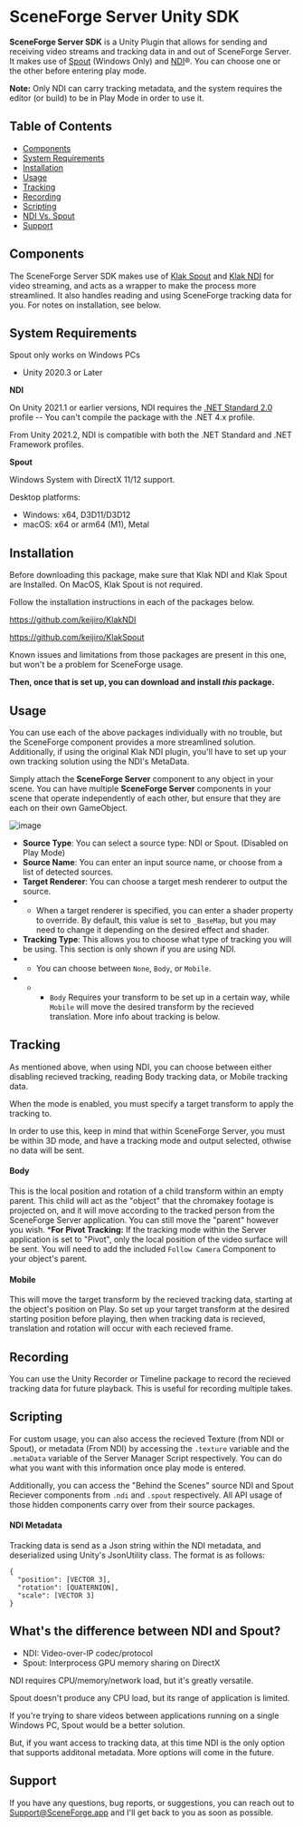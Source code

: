 # SceneForge Server Unity SDK
**SceneForge Server SDK** is a Unity Plugin that allows for sending and receiving video streams and tracking data in and out of SceneForge Server.
It makes use of [Spout] (Windows Only) and [NDI]®.  You can choose one or the other before entering play mode.

**Note:** Only NDI can carry tracking metadata, and the system requires the editor (or build) to be in Play Mode in order to use it.

[Spout]: http://spout.zeal.co/

[NDI]: https://www.ndi.tv/
[NewTek]: https://www.newtek.com/

Table of Contents
-------------------
- [Components](#components)
- [System Requirements](#system-requirements)
- [Installation](#installation)
- [Usage](#usage)
- [Tracking](#tracking)
- [Recording](#recording)
- [Scripting](#scripting)
- [NDI Vs. Spout](#whats-the-difference-between-ndi-and-spout)
- [Support](#support)

## Components
The SceneForge Server SDK makes use of [Klak Spout] and [Klak NDI] for video streaming, and acts as a wrapper to make the process more streamlined.
It also handles reading and using SceneForge tracking data for you.
For notes on installation, see below.

[Klak NDI]: https://github.com/keijiro/KlakNDI
[Klak Spout]: https://github.com/keijiro/KlakSpout


## System Requirements
Spout only works on Windows PCs
- Unity 2020.3 or Later

**NDI**

On Unity 2021.1 or earlier versions, NDI requires the [.NET Standard 2.0]
profile -- You can't compile the package with the .NET 4.x profile.

[.NET Standard 2.0]:
  https://docs.unity3d.com/2020.1/Documentation/Manual/dotnetProfileSupport.html

From Unity 2021.2, NDI is compatible with both the .NET Standard and .NET
Framework profiles.

**Spout**

Windows System with DirectX 11/12 support.

Desktop platforms:

- Windows: x64, D3D11/D3D12
- macOS: x64 or arm64 (M1), Metal

## Installation
Before downloading this package, make sure that Klak NDI and Klak Spout are Installed.
On MacOS, Klak Spout is not required.

Follow the installation instructions in each of the packages below.

https://github.com/keijiro/KlakNDI

https://github.com/keijiro/KlakSpout

Known issues and limitations from those packages are present in this one, but won't be a problem for SceneForge usage.

**Then, once that is set up, you can download and install *this* package.**

## Usage
You can use each of the above packages individually with no trouble, but the SceneForge component provides a more streamlined solution.  Additionally, if using the original Klak NDI plugin, you'll have to set up your own tracking solution using the NDI's MetaData.

Simply attach the **SceneForge Server** component to any object in your scene.
You can have multiple **SceneForge Server** components in your scene that operate independently of each other, but ensure that they are each on their own GameObject.

![image](https://user-images.githubusercontent.com/40009793/191862257-a8b38e76-e324-413d-a7de-1f7ad77e107f.png)

- **Source Type**: You can select a source type:  NDI or Spout. (Disabled on Play Mode)
- **Source Name**: You can enter an input source name, or choose from a list of detected sources.
- **Target Renderer**:  You can choose a target mesh renderer to output the source.
- - When a target renderer is specified, you can enter a shader property to override.  By default, this value is set to `_BaseMap`, but you may need to change it depending on the desired effect and shader.
- **Tracking Type**:  This allows you to choose what type of tracking you will be using.  This section is only shown if you are using NDI.
- - You can choose between `None`, `Body`, or `Mobile`.
- - - `Body` Requires your transform to be set up in a certain way, while `Mobile` will move the desired transform by the recieved translation.  More info about tracking is below.

## Tracking
As mentioned above, when using NDI, you can choose between either disabling recieved tracking, reading Body tracking data, or Mobile tracking data.

When the mode is enabled, you must specify a target transform to apply the tracking to.

In order to use this, keep in mind that within SceneForge Server, you must be within 3D mode, and have a tracking mode and output selected, othwise no data will be sent.

#### Body
This is the local position and rotation of a child transform within an empty parent.  This child will act as the "object" that the chromakey footage is projected on, and it will move according to the tracked person from the SceneForge Server application.  You can still move the "parent" however you wish.
***For Pivot Tracking:**  If the tracking mode within the Server application is set to "Pivot", only the local position of the video surface will be sent.  You will need to add the included `Follow Camera` Component to your object's parent.

#### Mobile
This will move the target transform by the recieved tracking data, starting at the object's position on Play.  So set up your target transform at the desired starting position before playing, then when tracking data is recieved, translation and rotation will occur with each recieved frame.

## Recording
You can use the Unity Recorder or Timeline package to record the recieved tracking data for future playback.  This is useful for recording multiple takes.

## Scripting
For custom usage, you can also access the recieved Texture (from NDI or Spout), or metadata (From NDI) by accessing the `.texture` variable and the `.metaData` variable of the Server Manager Script respectively.
You can do what you want with this information once play mode is entered.

Additionally, you can access the "Behind the Scenes" source NDI and Spout Reciever components from `.ndi` and `.spout` respectively.  All API usage of those hidden components carry over from their source packages.

#### NDI Metadata
Tracking data is send as a Json string within the NDI metadata, and deserialized using Unity's JsonUtility class.
The format is as follows:

```
{
  "position": [VECTOR 3],
  "rotation": [QUATERNION],
  "scale": [VECTOR 3]
}
```

## What's the difference between NDI and Spout?
- NDI: Video-over-IP codec/protocol
- Spout: Interprocess GPU memory sharing on DirectX

NDI requires CPU/memory/network load, but it's greatly versatile.

Spout doesn't produce any CPU load, but its range of application is limited.

If you're trying to share videos between applications running on a single
Windows PC, Spout would be a better solution.

But, if you want access to tracking data, at this time NDI is the only option that supports additonal metadata.  More options will come in the future.


## Support
If you have any questions, bug reports, or suggestions, you can reach out to Support@SceneForge.app and I'll get back to you as soon as possible.
